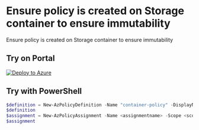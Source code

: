 # Ensure policy is created on Storage container to ensure immutability

Ensure policy is created on Storage container to ensure immutability

## Try on Portal

[![Deploy to Azure](http://azuredeploy.net/deploybutton.png)](https://portal.azure.com/#blade/Microsoft_Azure_Policy/CreatePolicyDefinitionBlade/uri/https%3A%2F%2Fraw.githubusercontent.com%2Frbickel%2FAzurePolicies%2Fmaster%2Fcontainer-policy%2Fcontainer-policy.policy.json)

## Try with PowerShell

````powershell
$definition = New-AzPolicyDefinition -Name "container-policy" -DisplayName "Ensure policy is created on Storage container" -description "Ensure policy is created on Storage container to ensure immutability" -Policy 'https://raw.githubusercontent.com/rbickel/AzurePolicies/master/container-policy/container-policy.rules.json' -Parameter 'https://raw.githubusercontent.com/rbickel/AzurePolicies/master/container-policy/container-policy.parameters.json' -Mode All
$definition
$assignment = New-AzPolicyAssignment -Name <assignmentname> -Scope <scope>  -PolicyDefinition $definition
$assignment 
````


